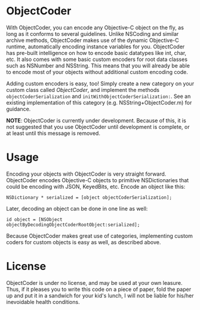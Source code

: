ObjectCoder
===========

With ObjectCoder, you can encode any Objective-C object on the fly, as long as it conforms to several guidelines.  Unlike NSCoding and similar archive methods, ObjectCoder makes use of the dynamic Objective-C runtime, automatically encoding instance variables for you.  ObjectCoder has pre-built intelligence on how to encode basic datatypes like int, char, etc.  It also comes with some basic custom encoders for root data classes such as NSNumber and NSString.  This means that you will already be able to encode most of your objects without additional custom encoding code.

Adding custom encoders is easy, too! Simply create a new category on your custom class called *ObjectCoder*, and implement the methods `objectCoderSerialization` and `initWithObjectCoderSerialization:`. See an existing implementation of this category (e.g. NSString+ObjectCoder.m) for guidance.

**NOTE**: ObjectCoder is currently under development. Because of this, it is not suggested that you use ObjectCoder until development is complete, or at least until this message is removed.

Usage
=====

Encoding your objects with ObjectCoder is very straight forward. ObjectCoder encodes Objective-C objects to primitive NSDictionaries that could be encoding with JSON, KeyedBits, etc. Encode an object like this:

    NSDictionary * serialized = [object objectCoderSerialization];

Later, decoding an object can be done in one line as well:

	id object = [NSObject objectByDecodingObjectCoderRootObject:serialized];

Because ObjectCoder makes great use of categories, implementing custom coders for custom objects is easy as well, as described above.

License
=======

ObjectCoder is under no license, and may be used at your own leasure. Thus, if it pleases you to write this code on a piece of paper, fold the paper up and put it in a sandwich for your kid's lunch, I will not be liable for his/her inevoidable health conditions. 
